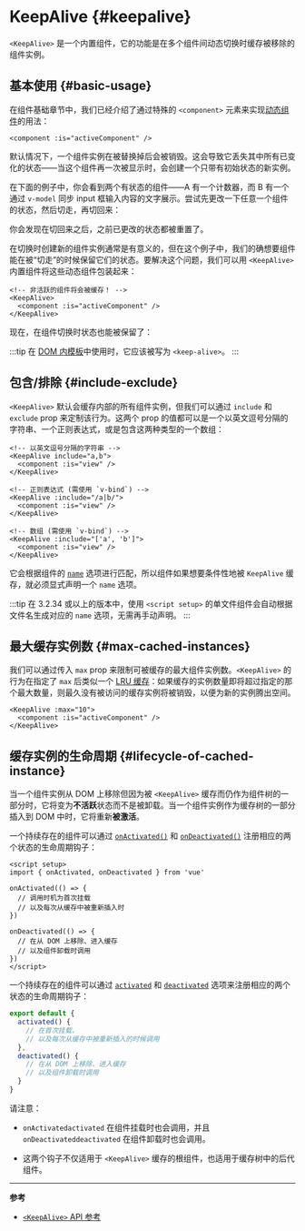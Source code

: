 <script setup>
import SwitchComponent from './keep-alive-demos/SwitchComponent.vue'
</script>

# KeepAlive {#keepalive}

`<KeepAlive>` 是一个内置组件，它的功能是在多个组件间动态切换时缓存被移除的组件实例。

## 基本使用 {#basic-usage}

在组件基础章节中，我们已经介绍了通过特殊的 `<component>` 元素来实现[动态组件](/guide/essentials/component-basics#dynamic-components)的用法：

```vue-html
<component :is="activeComponent" />
```

默认情况下，一个组件实例在被替换掉后会被销毁。这会导致它丢失其中所有已变化的状态——当这个组件再一次被显示时，会创建一个只带有初始状态的新实例。

在下面的例子中，你会看到两个有状态的组件——A 有一个计数器，而 B 有一个通过 `v-model` 同步 input 框输入内容的文字展示。尝试先更改一下任意一个组件的状态，然后切走，再切回来：

<SwitchComponent />

你会发现在切回来之后，之前已更改的状态都被重置了。

在切换时创建新的组件实例通常是有意义的，但在这个例子中，我们的确想要组件能在被“切走”的时候保留它们的状态。要解决这个问题，我们可以用 `<KeepAlive>` 内置组件将这些动态组件包装起来：

```vue-html
<!-- 非活跃的组件将会被缓存！ -->
<KeepAlive>
  <component :is="activeComponent" />
</KeepAlive>
```

现在，在组件切换时状态也能被保留了：

<SwitchComponent use-KeepAlive />

:::tip
在 [DOM 内模板](/guide/essentials/component-basics#in-dom-template-parsing-caveats)中使用时，它应该被写为 `<keep-alive>`。
:::

## 包含/排除 {#include-exclude}

`<KeepAlive>` 默认会缓存内部的所有组件实例，但我们可以通过 `include` 和 `exclude` prop 来定制该行为。这两个 prop 的值都可以是一个以英文逗号分隔的字符串、一个正则表达式，或是包含这两种类型的一个数组：

```vue-html
<!-- 以英文逗号分隔的字符串 -->
<KeepAlive include="a,b">
  <component :is="view" />
</KeepAlive>

<!-- 正则表达式 (需使用 `v-bind`) -->
<KeepAlive :include="/a|b/">
  <component :is="view" />
</KeepAlive>

<!-- 数组 (需使用 `v-bind`) -->
<KeepAlive :include="['a', 'b']">
  <component :is="view" />
</KeepAlive>
```

它会根据组件的 [`name`](/api/options-misc#name) 选项进行匹配，所以组件如果想要条件性地被 `KeepAlive` 缓存，就必须显式声明一个 `name` 选项。

:::tip
在 3.2.34 或以上的版本中，使用 `<script setup>` 的单文件组件会自动根据文件名生成对应的 `name` 选项，无需再手动声明。
:::

## 最大缓存实例数 {#max-cached-instances}

我们可以通过传入 `max` prop 来限制可被缓存的最大组件实例数。`<KeepAlive>` 的行为在指定了 `max` 后类似一个 [LRU 缓存](<https://en.wikipedia.org/wiki/Cache_replacement_policies#Least_recently_used_(LRU)>)：如果缓存的实例数量即将超过指定的那个最大数量，则最久没有被访问的缓存实例将被销毁，以便为新的实例腾出空间。

```vue-html
<KeepAlive :max="10">
  <component :is="activeComponent" />
</KeepAlive>
```

## 缓存实例的生命周期 {#lifecycle-of-cached-instance}

当一个组件实例从 DOM 上移除但因为被 `<KeepAlive>` 缓存而仍作为组件树的一部分时，它将变为**不活跃**状态而不是被卸载。当一个组件实例作为缓存树的一部分插入到 DOM 中时，它将重新**被激活**。

<div class="composition-api">

一个持续存在的组件可以通过 [`onActivated()`](/api/composition-api-lifecycle#onactivated) 和 [`onDeactivated()`](/api/composition-api-lifecycle#ondeactivated) 注册相应的两个状态的生命周期钩子：

```vue
<script setup>
import { onActivated, onDeactivated } from 'vue'

onActivated(() => {
  // 调用时机为首次挂载
  // 以及每次从缓存中被重新插入时
})

onDeactivated(() => {
  // 在从 DOM 上移除、进入缓存
  // 以及组件卸载时调用
})
</script>
```

</div>
<div class="options-api">

一个持续存在的组件可以通过 [`activated`](/api/options-lifecycle#activated) 和 [`deactivated`](/api/options-lifecycle#deactivated) 选项来注册相应的两个状态的生命周期钩子：

```js
export default {
  activated() {
    // 在首次挂载、
    // 以及每次从缓存中被重新插入的时候调用
  },
  deactivated() {
    // 在从 DOM 上移除、进入缓存
    // 以及组件卸载时调用
  }
}
```

</div>

请注意：

- <span class="composition-api">`onActivated`</span><span class="options-api">`activated`</span> 在组件挂载时也会调用，并且 <span class="composition-api">`onDeactivated`</span><span class="options-api">`deactivated`</span> 在组件卸载时也会调用。

- 这两个钩子不仅适用于 `<KeepAlive>` 缓存的根组件，也适用于缓存树中的后代组件。
---

**参考**

- [`<KeepAlive>` API 参考](/api/built-in-components#keepalive)

